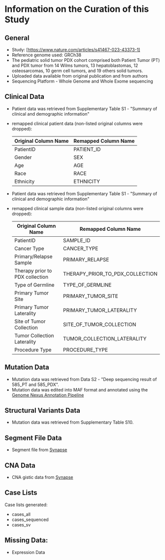 # **Information on the Curation of this Study**

## General
* Study: [https://www.nature.com/articles/s41467-023-43373-1]
* Reference genome used: GRCh38
* The pediatric solid tumor PDX cohort comprised both Patient Tumor (PT) and PDX tumor from 14 Wilms tumors, 13 hepatoblastomas, 12 osteosarcomas, 10 germ cell tumors, and 19 others solid tumors.
* Uploaded data available from original publication and from authors
* Sequencing Platform - Whole Genome and Whole Exome sequencing 


## Clinical Data
* Patient data was retrieved from Supplementary Table S1 - "Summary of clinical and demographic information"
* remapped clinical patient data (non-listed original columns were dropped):

  | Original Column Name | Remapped Column Name|
  |----------------------|---------------------|
  |PatientID	         |PATIENT_ID           |
  |Gender                |SEX                  |
  |Age                   |AGE                  |
  |Race		             |RACE
  |Ethnicity             |ETHNICITY    |
 
* Patient data was retrieved from Supplementary Table S1 - "Summary of clinical and demographic information"
* remapped clinical sample data (non-listed original columns were dropped):

  | Original Column Name           | Remapped Column Name          |
  |------------------------------- |-------------------------------|
  |PatientID                       |SAMPLE_ID                      |
  |Cancer Type                     |CANCER_TYPE                    |
  |Primary/Relapse Sample          |PRIMARY_RELAPSE                |
  |Therapy prior to PDX collection |THERAPY_PRIOR_TO_PDX_COLLECTION|
  |Type of Germline                |TYPE_OF_GERMLINE               |
  |Primary Tumor Site              |PRIMARY_TUMOR_SITE             |
  |Primary Tumor Laterality        |PRIMARY_TUMOR_LATERALITY       |
  |Site of Tumor Collection        |SITE_OF_TUMOR_COLLECTION       |
  |Tumor Collection Laterality     |TUMOR_COLLECTION_LATERALITY    |
  |Procedure Type                  |PROCEDURE_TYPE                 |
  
## Mutation Data
  * Mutation data was retrieved from Data S2 - "Deep sequencing result of 585_PT and 585_PDX".
  * Mutation data was edited into MAF format and annotated using the [Genome Nexus Annotation Pipeline](https://github.com/genome-nexus/genome-nexus-annotation-pipeline)
  
## Structural Variants Data
  * Mutation data was retrieved from Supplementary Table S10.
  
## Segment File Data
  * Segment file from [Synapse](https://www.synapse.org/Synapse:syn35811916/files/)

## CNA Data
  * CNA gistic data from [Synapse](https://www.synapse.org/Synapse:syn35811916/files/)  


## Case Lists
Case lists generated:
* cases_all
* cases_sequenced
* cases_sv

## Missing Data:
* Expression Data